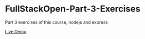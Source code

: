 # FullStackOpen-Part-3-Exercises

Part 3 exercises of this course, nodejs and express

[Live Demo](https://phonebookapp-7gtm.onrender.com)
